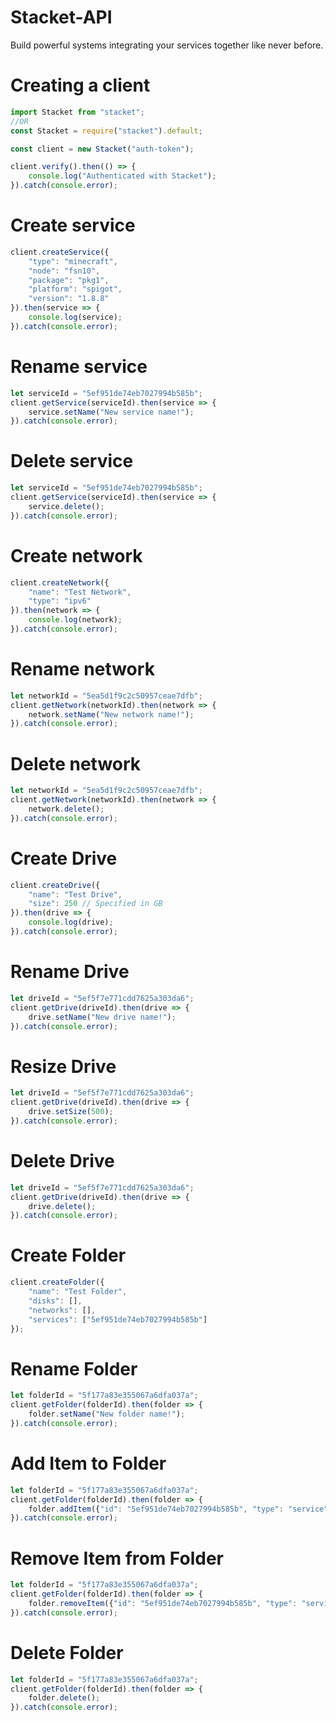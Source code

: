 # Stacket-API
Build powerful systems integrating your services together like never before.

# Creating a client
```ts
import Stacket from "stacket";
//OR
const Stacket = require("stacket").default;

const client = new Stacket("auth-token");

client.verify().then(() => {
    console.log("Authenticated with Stacket");
}).catch(console.error);
```

# Create service
```js
client.createService({
    "type": "minecraft",
    "node": "fsn10",
    "package": "pkg1",
    "platform": "spigot",
    "version": "1.8.8"
}).then(service => {
    console.log(service);
}).catch(console.error);
```

# Rename service
```js
let serviceId = "5ef951de74eb7027994b585b";
client.getService(serviceId).then(service => {
    service.setName("New service name!");
}).catch(console.error);
```

# Delete service
```js
let serviceId = "5ef951de74eb7027994b585b";
client.getService(serviceId).then(service => {
    service.delete();
}).catch(console.error);
```

# Create network
```js
client.createNetwork({
    "name": "Test Network",
    "type": "ipv6"
}).then(network => {
    console.log(network);
}).catch(console.error);
```

# Rename network
```js
let networkId = "5ea5d1f9c2c50957ceae7dfb";
client.getNetwork(networkId).then(network => {
    network.setName("New network name!");
}).catch(console.error);
```

# Delete network
```js
let networkId = "5ea5d1f9c2c50957ceae7dfb";
client.getNetwork(networkId).then(network => {
    network.delete();
}).catch(console.error);
```

# Create Drive
```js
client.createDrive({
    "name": "Test Drive",
    "size": 250 // Specified in GB
}).then(drive => {
    console.log(drive);
}).catch(console.error);
```

# Rename Drive
```js
let driveId = "5ef5f7e771cdd7625a303da6";
client.getDrive(driveId).then(drive => {
    drive.setName("New drive name!");
}).catch(console.error);
```

# Resize Drive
```js
let driveId = "5ef5f7e771cdd7625a303da6";
client.getDrive(driveId).then(drive => {
    drive.setSize(500);
}).catch(console.error);
```

# Delete Drive
```js
let driveId = "5ef5f7e771cdd7625a303da6";
client.getDrive(driveId).then(drive => {
    drive.delete();
}).catch(console.error);
```

# Create Folder
```js
client.createFolder({
    "name": "Test Folder",
    "disks": [],
    "networks": [],
    "services": ["5ef951de74eb7027994b585b"]
});
```

# Rename Folder
```js
let folderId = "5f177a83e355067a6dfa037a";
client.getFolder(folderId).then(folder => {
    folder.setName("New folder name!");
}).catch(console.error);
```

# Add Item to Folder
```js
let folderId = "5f177a83e355067a6dfa037a";
client.getFolder(folderId).then(folder => {
    folder.addItem({"id": "5ef951de74eb7027994b585b", "type": "service"});
}).catch(console.error);
```

# Remove Item from Folder
```js
let folderId = "5f177a83e355067a6dfa037a";
client.getFolder(folderId).then(folder => {
    folder.removeItem({"id": "5ef951de74eb7027994b585b", "type": "service"});
}).catch(console.error);
```

# Delete Folder
```js
let folderId = "5f177a83e355067a6dfa037a";
client.getFolder(folderId).then(folder => {
    folder.delete();
}).catch(console.error);
```
